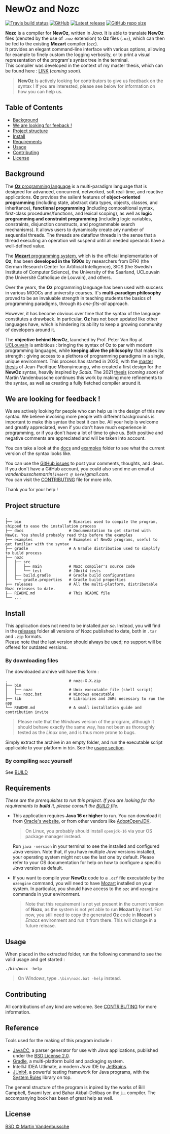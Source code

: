 # NewOz and Nozc

[![Travis build status](https://img.shields.io/travis/com/MaVdbussche/nozc?label=Build)](https://www.travis-ci.com/github/MaVdbussche/nozc)
[![GitHub](https://img.shields.io/github/license/MaVdbussche/nozc?label=License)](LICENSE)
[![Latest release](https://img.shields.io/github/v/tag/MaVdbussche/nozc?include_prereleases&label=Release&sort=semver)](releases)
[![GitHub repo size](https://img.shields.io/github/repo-size/MaVdbussche/nozc?label=Size)](https://github.com/MaVdbussche/nozc)

**Nozc** is a compiler for **NewOz**, written in *Java*. It is able to translate **NewOz** files (denoted by the use of `.noz` extension) to **Oz** files (`.oz`), which can then be fed to the existing **Mozart** compiler (`ozc`).\
It provides an elegant command-line interface with various options, allowing for example to finely custom the logging verbosity, or to print a visual representation of the program's syntax tree in the terminal.\
This compiler was developed in the context of my master thesis, which can be found here : [LINK]() (*coming soon*).
> **NewOz** Is actively looking for contributors to give us feedback on the syntax ! If you are interested, please see below for information on how you can help us.

## Table of Contents

- [Background](#background)
- [We are looking for feeback !](#we-are-looking-for-feedback-)
- [Project structure](#project-structure)
- [Install](#install)
- [Requirements](#requirements)
- [Usage](#usage)
- [Contributing](#contributing)
- [License](#license)

## Background

The [**Oz** programming language](http://mozart2.org) is a multi-paradigm language that is designed for advanced, concurrent, networked, soft real-time, and reactive applications.
**Oz** provides the salient features of **object-oriented programming** (including state, abstract data types, objects, classes, and inheritance),
**functional programming** (including compositional syntax, first-class procedures/functions, and lexical scoping), as well as
**logic programming and constraint programming** (including logic variables, constraints, disjunction constructs, and programmable search mechanisms).
It allows users to dynamically create any number of sequential threads.
The threads are dataflow threads in the sense that a thread executing an operation will suspend until all needed operands have a well-defined value.

The [**Mozart** programming system](https://github.com/mozart/mozart2), which is the official implementation of **Oz**, has been **developed in the 1990s** by researchers from DFKI (the German Research Center for Artificial Intelligence), SICS (the Swedish Institute of Computer Science), the University of the Saarland, UCLouvain (the Université Catholique de Louvain), and others.

Over the years, the **Oz** programming language has been used with success in various MOOCs and university courses.
It's **multi-paradigm philosophy** proved to be an invaluable strength in teaching students the basics of programming paradigms, through its *one-fits-all* approach.

However, it has become obvious over time that the syntax of the language constitutes a drawback.
In particular, **Oz** has not been updated like other languages have, which is hindering its ability to keep a growing community of developers around it.

The **objective behind NewOz**, launched by Prof. Peter Van Roy at [UCLouvain](https://uclouvain.be/fr/index.html) is ambitious : bringing the syntax of Oz to par with modern programming languages, while **keeping alive the philosophy** that makes its strength :
giving access to a plethora of programming paradigms in a single, unique environment. This process has started in 2020, with the [master thesis](https://dial.uclouvain.be/memoire/ucl/object/thesis:25311) of Jean-Pacifique Mbonyincungu, who created a first design for the **NewOz** syntax, heavily inspired by *Scala*.
The 2021 [thesis]() (_coming soon_) of Martin Vandenbussche continues this work by making more refinements to the syntax, as well as creating a fully fletched compiler around it.

## We are looking for feedback !
We are actively looking for people who can help us in the design of this new syntax.
We believe involving more people with different backgrounds is important to make this syntax the best it can be.
All your help is welcome and greatly appreciated, even if you don't have much experience in programming, or if you don't have a lot of time to give us.
Both positive and negative comments are appreciated and will be taken into account.

You can take a look at the [docs](docs) and [examples](examples) folder to see what the current version of the syntax looks like.

You can use the [GitHub issues](https://github.com/MaVdbussche/nozc/issues) to post your comments, thoughts, and ideas.
If you don't have a GitHub account, you could also send me an email at *vandenbusschemartin`[insert @ here]`gmail.com*.\
You can visit the [CONTRIBUTING](CONTRIBUTING.md) file for more info.

Thank you for your help !

## Project structure

    .
    ├── bin                     # Binaries used to compile the program, shipped to ease the installation process
    ├── docs                    # Documenatation to get started with NewOz. You should probably read this before the examples
    ├── examples                # Examples of NewOz programs, useful to get familiar with the syntax
    ├── gradle                  # A Gradle distribution used to simplify to build process
    ├── nozc
    │   ├── src
    │   │   ├── main            # Nozc compiler's source code
    │   │   └── test            # JUnit4 tests
    │   ├── build.gradle        # Gradle build configurations
    │   └── gradle.properties   # Gradle build properties
    ├── releases                # All the multi-platform, distributable Nozc releases to date.
    ├── README.md               # This README file
    └── ...

## Install

This application does not need to be installed *per se*.
Instead, you will find in the [releases](releases) folder all versions of Nozc published to date, both in `.tar` and `.zip` formats.\
Please note that the last version should always be used; no support will be offered for outdated versions.

### By downloading files

The downloaded archive will have this form :

    .                           # nozc-X.X.zip
    ├── bin
    │   ├── nozc                # Unix executable file (shell script)
    │   └── nozc.bat            # Windows executable
    ├── lib                     # Librairies and JARs necessary to run the app
    └── README.md               # A small installation guide and contribution invite
> Please note that the *Windows* version of the program, although it should behave exactly the same way,
> has not been as thoroughly tested as the *Linux* one, and is thus more prone to bugs. 

Simply extract the archive in an empty folder, and run the executable script applicable to your platform in `bin`. See the [usage section](#usage).

### By compiling `nozc` yourself

See [BUILD](BUILD.md)

## Requirements

*These are the prerequisites to run this project. If you are looking for the requirements to **build** it, please consult the [BUILD](BUILD.md) file.*

* This application requires **Java 16 or higher** to run. You can download it from
[Oracle's website](https://www.oracle.com/java/technologies/javase-downloads.html),
or from other vendors like [AdoptOpenJDK](https://adoptopenjdk.net).
  >On Linux, you probably should install `openjdk-16` via your OS package manager instead.
  
  Run `java -version` in your terminal to see the installed and configured *Java* version.
  Note that, if you have multiple *Java* versions installed, your operating system might not use
  the last one by default.
  Please refer to your OS documentation for help on how to configure a specific *Java* version
  as default.
  

* If you want to compile your **NewOz** code to a `.ozf` file executable by the `ozengine` command,
  you will need to have [Mozart](https://github.com/mozart/mozart2) installed on your system.
  In particular, you should have access to the `ozc` and `ozengine` commands in your environment.
  >Note that this requirement is not yet present in the current version of **Nozc**, as the system is not yet able to run **Mozart** by itself.
  > For now, you still need to copy the generated **Oz** code in **Mozart**'s *Emacs* environment and run it from there.
  > This will change in a future release.
  
## Usage

When placed in the extracted folder, run the following command to see the valid usage and get started :
```
./bin/nozc -help
```
>On *Windows*, type `.\bin\nozc.bat -help` instead.

## Contributing

All contributions of any kind are welcome. See [CONTRIBUTING](CONTRIBUTING.md) for more information.

## Reference

Tools used for the making of this program include :

* [JavaCC](https://javacc.github.io/javacc/), a parser generator for use with *Java* applications, published under the [BSD License 2.0](https://javacc.github.io/javacc/#license).
* [Gradle](https://gradle.org/), a multi-platform build and packaging system.
* IntelliJ IDEA Utlimate, a modern *Java* IDE by [JetBrains](https://www.jetbrains.com/idea/).
* [JUnit4](https://junit.org/junit4/), a powerful testing framework for Java programs, with the [System Rules](https://stefanbirkner.github.io/system-rules/index.html) library on top.

The general structure of the program is inpired by the works of Bill Campbell, Swami Iyer, and Bahar Akbal-Delibaş on the [j--](https://www.cs.umb.edu/j--/index.html) compiler. The accompanying book has been of great help as well.

## License

[BSD © Martin Vandenbussche](LICENSE)
